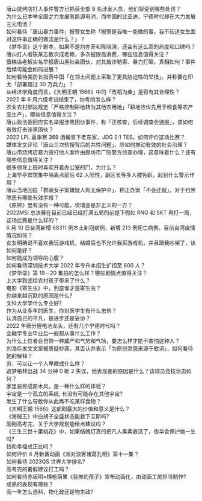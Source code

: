 唐山烧烤店打人事件警方已抓获全部 9 名涉案人员，他们将受到哪些处罚？  
为什么日本举全国之力发展氢能源电池，而中国的比亚迪，宁德时代却在大力发展三元电池？  
如何看待「唐山暴力事件」报警女生称「报警是我唯一能做的事，我不知道女生面对这件事正确的做法是什么？」？  
《梦华录》这个剧本，如果不是刘亦菲和陈晓演，还会有这么高的热度和口碑吗？  
唐山打人者陈某志数次成老赖，多次被限高消费，哪些信息值得关注？  
蛋糕店老板实名举报唐山黑社会团伙，对其敲诈勒索、暴力打砸，真相如何？事件后续可能会如何进展？  
如何看待美防长指责中国「在领土问题上采取了更具胁迫性的举措」，并称要在印太「部署超过 30 万兵力」？  
从经济学角度而言，《大明王朝 1566》中的「改稻为桑」是否有其合理性？  
2022 年 6 月六级考试结束了，你考的怎么样？  
农业农村部拟规定「严格控制耕地转为其他农用地」「耕地应优先用于粮食等农产品生产」，哪些信息值得关注？  
唐山政法委回应实名举报涉黑团伙事件，称「正核查，后续调查会通报」，该如何有效打击涉黑团伙？  
2022 LPL 夏季赛 369 酒桶拿下老东家，JDG 2:1 TES，如何评价这场比赛？  
媒体发文评论「唐山三次热搜背后的共性问题」，应如何推动有效的社会治理？  
唐山市烧烤店暴力殴打他人案件由廊坊市广阳警方侦查办理，这意味着什么？还有哪些信息值得关注？  
很多领导上班时喜欢开着办公室的门，为什么？  
上海华亭宾馆集中隔离点前后 62 人阳性，副区长等多人被免职，起到什么警示作用？  
唐山当地回应「群殴女子案嫌疑人有无保护伞」，称正办案「不会迁就」，对于扫黑除恶有哪些有效手段？  
《原神》里有没有一种可能，坎瑞亚是非正义的一方？  
2022MSI 总决赛在目前已经已经打满五局的前提下假如 RNG 和 SKT 再打一局，这场比赛是什么样的？  
6 月 10 日台湾新增 68311 例本土新冠病例，新增 213 例死亡病例，目前台湾疫情情况如何？  
女友明确说不喜欢我玩游戏机，结婚后也不允许我买游戏机，并且跟我吵架了，该如何是好？  
如何能成为领导的心腹？  
如何看待深圳技术大学 2022 年专升本招生扩招至 600 人？  
《梦华录》第 19－20 集拍的怎么样？哪些剧情点值得关注？  
上大学到底给农村孩子带来了什么？  
电影《寄生虫》中，到底谁才是寄生虫？  
你越来越沉默的原因是什么?  
文科大学学什么专业好?  
作为从业多年的医生，你对医学生有什么忠告？  
认清自己的平凡，是进步还是妥协？  
2022 年细分锂电池龙头，还有几个宁德时代吗？  
金融学专业毕业后一般都从事什么工作？  
为什么上位者会自带一种威严和气势和气场，要怎么样才能不害怕这种人？  
刘浩存发文文案被质疑抄袭，其否认并表示「为原创灵感来源于歌词」，如何看待她的解释？  
穷，可以让一个人卑微成什么样？  
追梦格林出战 34 分钟 0 断 2 失误，他表现差的原因是什么？该球员竞技状态如何？  
家里装修成原木风，是一种什么样的体验？  
宇宙是一个孤立的系统, 有没有可能存在其他宇宙?  
发生了什么导致你从此再不吃某样食物？  
《大明王朝 1566》这部剧最大的价值和意义是什么？  
《海贼王》中白胡子全盛状态能救下艾斯吗?  
刚刚高考完，关于大学规划能给点建议吗？  
《三生三世十里桃花》中，如果结魄灯真的把凡人素素救活了，夜华会保护她一生吗?  
钱和幸福成正比吗？  
如何评价 4 月新番动画《派对浪客诸葛孔明》第十一集？  
如何看待 2023QS 世界大学排名?  
高考完的暑假建议打工吗？  
如何看待赤坂明×横枪萌果《我推的孩子》宣布动画化，由动画工房担当制作?  
成熟的表现有哪些？  
高一年怎么选科，物化政还是物生政?  
